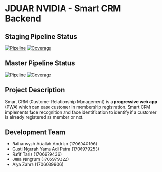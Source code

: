 # JDUAR NVIDIA - Smart CRM Backend

## Staging Pipeline Status
[![Pipeline](https://gitlab.cs.ui.ac.id/ppl-fasilkom-ui/2020/jduar-nvidia-smart-crm/badges/master/pipeline.svg)](https://gitlab.cs.ui.ac.id/ppl-fasilkom-ui/2020/jduar-nvidia-smart-crm/commits/staging)
[![Coverage](https://gitlab.cs.ui.ac.id/ppl-fasilkom-ui/2020/jduar-nvidia-smart-crm/badges/master/coverage.svg)](https://gitlab.cs.ui.ac.id/ppl-fasilkom-ui/2020/jduar-nvidia-smart-crm/commits/staging)

## Master Pipeline Status
[![Pipeline](https://gitlab.cs.ui.ac.id/ppl-fasilkom-ui/2020/jduar-nvidia-smart-crm/badges/master/pipeline.svg)](https://gitlab.cs.ui.ac.id/ppl-fasilkom-ui/2020/jduar-nvidia-smart-crm/commits/master)
[![Coverage](https://gitlab.cs.ui.ac.id/ppl-fasilkom-ui/2020/jduar-nvidia-smart-crm/badges/master/coverage.svg)](https://gitlab.cs.ui.ac.id/ppl-fasilkom-ui/2020/jduar-nvidia-smart-crm/commits/master)

## Project Description
Smart CRM (Customer Relationship Management) is a **progressive web app** (PWA) which can ease customer in membership registration. Smart CRM implements face recognition and face identification to identify if a customer is already registered as member or not.


## Development Team
- Raihansyah Attallah Andrian (1706040196)
- Gusti Ngurah Yama Adi Putra (1706979253)
- Rafif Taris (1706979436)
- Julia Ningrum (1706979322)
- Alya Zahra (1706039906)